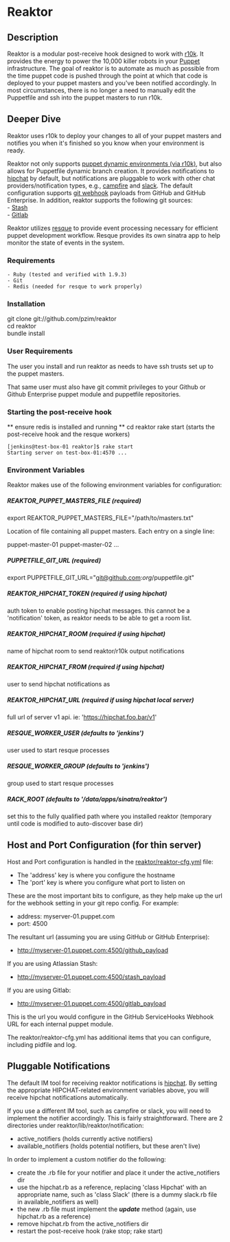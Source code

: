 # Reaktor

## Description

Reaktor is a modular post-receive hook designed to work with [r10k](https://github.com/adrienthebo/r10k). It provides the energy to power the 10,000 killer robots in your [Puppet](http://puppetlabs.com/) infrastructure. The goal of reaktor is to automate as much as possible from the time puppet code is pushed through the point at which that code is deployed to your puppet masters and you've been notified accordingly. In most circumstances, there is no longer a need to manually edit the Puppetfile and ssh into the puppet masters to run r10k.

## Deeper Dive

Reaktor uses r10k to deploy your changes to all of your puppet masters and notifies you when it's finished so you know when your environment is ready.

Reaktor not only supports [puppet dynamic environments (via r10k)](http://puppetlabs.com/blog/git-workflow-and-puppet-environments), but also allows for Puppetfile dynamic branch creation. It provides notifications to [hipchat](http://hipchat.com) by default, but notifications are pluggable to work with other chat providers/notification types, e.g., [campfire](https://campfirenow.com/) and [slack](https://slack.com/). The default configuration supports [git webhook](https://developer.github.com/webhooks/) payloads from GitHub and GitHub Enterprise. In addition, reaktor supports the following git sources:  
 	- [Stash](https://www.atlassian.com/software/stash)  
 	- [Gitlab](https://about.gitlab.com/)

Reaktor utilizes [resque](https://github.com/resque/resque) to provide event processing necessary for efficient puppet development workflow. Resque provides its own sinatra app to help monitor the state of events in the system.

### Requirements

    - Ruby (tested and verified with 1.9.3)
    - Git
    - Redis (needed for resque to work properly)

### Installation

git clone git://github.com/pzim/reaktor  
cd reaktor  
bundle install

### User Requirements

The user you install and run reaktor as needs to have ssh trusts set up to the puppet masters.

That same user must also have git commit privileges to your Github or Github Enterprise puppet module and puppetfile repositories.

### Starting the post-receive hook
** ensure redis is installed and running **
cd reaktor
rake start (starts the post-receive hook and the resque workers)

```
[jenkins@test-box-01 reaktor]$ rake start
Starting server on test-box-01:4570 ...
```

### Environment Variables

Reaktor makes use of the following environment variables for configuration:

##### REAKTOR_PUPPET_MASTERS_FILE (required)

export REAKTOR_PUPPET_MASTERS_FILE="/path/to/masters.txt"

Location of file containing all puppet masters. Each entry on a single line:

puppet-master-01
puppet-master-02
...

##### PUPPETFILE_GIT_URL (required)

export PUPPETFILE_GIT_URL="git@github.com:_org_/puppetfile.git"

##### REAKTOR_HIPCHAT_TOKEN (required if using hipchat)

auth token to enable posting hipchat messages. this cannot be a 'notification' token, as reaktor needs to be able to get a room list.

##### REAKTOR_HIPCHAT_ROOM (required if using hipchat)

name of hipchat room to send reaktor/r10k output notifications

##### REAKTOR_HIPCHAT_FROM (required if using hipchat)

user to send hipchat notifications as

##### REAKTOR_HIPCHAT_URL (required if using hipchat local server)

full url of server v1 api. ie: 'https://hipchat.foo.bar/v1'

##### RESQUE_WORKER_USER (defaults to 'jenkins')

user used to start resque processes

##### RESQUE_WORKER_GROUP (defaults to 'jenkins')

group used to start resque processes

##### RACK_ROOT (defaults to '/data/apps/sinatra/reaktor')

set this to the fully qualified path where you installed reaktor (temporary until code is modified to auto-discover base dir)

## Host and Port Configuration (for thin server)
Host and Port configuration is handled in the [reaktor/reaktor-cfg.yml](https://github.com/pzim/reaktor/blob/master/reaktor-cfg.yml) file:

- The 'address' key is where you configure the hostname
- The 'port' key is where you configure what port to listen on

These are the most important bits to configure, as they help make up the url for the webhook setting in your git repo config. For example:

- address: myserver-01.puppet.com
- port: 4500

The resultant url (assuming you are using GitHub or GitHub Enterprise):

- http://myserver-01.puppet.com:4500/github_payload

If you are using Atlassian Stash:

- http://myserver-01.puppet.com:4500/stash_payload  

If you are using Gitlab:

- http://myserver-01.puppet.com:4500/gitlab_payload

This is the url you would configure in the GitHub ServiceHooks Webhook URL for each internal puppet module.

The reaktor/reaktor-cfg.yml has additional items that you can configure, including pidfile and log.


## Pluggable Notifications
The default IM tool for receiving reaktor notifications is [hipchat](http://hipchat.com). By setting the appropriate HIPCHAT-related environment variables above, you will receive hipchat notifications automatically.

If you use a different IM tool, such as campfire or slack, you will need to implement the notifier accordingly. This is fairly straightforward. There are 2 directories under reaktor/lib/reaktor/notification:

- active_notifiers (holds currently active notifiers)
- available_notifiers (holds potential notifiers, but these aren't live)

In order to implement a custom notifier do the following:

- create the .rb file for your notifier and place it under the active_notifiers dir
- use the hipchat.rb as a reference, replacing 'class Hipchat' with an appropriate name, such as 'class Slack' (there is a dummy slack.rb file in available_notifiers as well)
- the new .rb file must implement the **_update_** method (again, use hipchat.rb as a reference)
- remove hipchat.rb from the active_notifiers dir
- restart the post-receive hook (rake stop; rake start)

